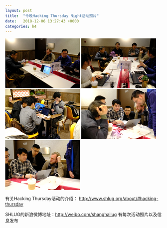 ```yaml
---
layout: post
title:  "今晚Hacking Thursday Night活动照片"
date:   2018-12-06 13:27:43 +0000
categories: h4
---
```


[<img src='https://raw.githubusercontent.com/shanghailug/res2018/master/ic06.h4/ic06_1939_0200+08.240x160.jpg'>](https://raw.githubusercontent.com/shanghailug/res2018/master/ic06.h4/ic06_1939_0200+08.JPG)
[<img src='https://raw.githubusercontent.com/shanghailug/res2018/master/ic06.h4/ic06_1958_1800+08.240x160.jpg'>](https://raw.githubusercontent.com/shanghailug/res2018/master/ic06.h4/ic06_1958_1800+08.JPG)
[<img src='https://raw.githubusercontent.com/shanghailug/res2018/master/ic06.h4/ic06_1958_2700+08.240x160.jpg'>](https://raw.githubusercontent.com/shanghailug/res2018/master/ic06.h4/ic06_1958_2700+08.JPG)
[<img src='https://raw.githubusercontent.com/shanghailug/res2018/master/ic06.h4/ic06_2041_2100+08.240x160.jpg'>](https://raw.githubusercontent.com/shanghailug/res2018/master/ic06.h4/ic06_2041_2100+08.JPG)
[<img src='https://raw.githubusercontent.com/shanghailug/res2018/master/ic06.h4/ic06_2046_1800+08.240x160.jpg'>](https://raw.githubusercontent.com/shanghailug/res2018/master/ic06.h4/ic06_2046_1800+08.JPG)

有关Hacking Thursday活动的介绍：
http://www.shlug.org/about/#hacking-thursday

SHLUG的新浪微博地址：http://weibo.com/shanghailug 有每次活动照片以及信息发布


